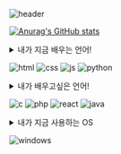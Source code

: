 ![header](https://capsule-render.vercel.app/api?type=venom&height=200&color=7fc7d9&text=Student%20Developer&stroke=7fc7d9)

[![Anurag's GitHub stats](https://github-readme-stats.vercel.app/api?username=choitjddn0311)](https://github.com/anuraghazra/github-readme-stats)
<details>
<summary>
  내가 지금 배우는 언어!
</summary>
</details>

![html](https://img.shields.io/badge/HTML5-E34F26?style=for-the-badge&logo=html5&logoColor=white)
![css](https://img.shields.io/badge/CSS3-1572B6?style=for-the-badge&logo=css3&logoColor=white)
![js](https://img.shields.io/badge/JavaScript-F7DF1E?style=for-the-badge&logo=JavaScript&logoColor=white)
![python](https://img.shields.io/badge/Python-3776AB?style=for-the-badge&logo=python&logoColor=white)

<details>
<summary>
  내가 배우고싶은 언어!
</summary>
</details>

![c](https://img.shields.io/badge/C-00599C?style=for-the-badge&logo=c&logoColor=white)
![php](https://img.shields.io/badge/PHP-777BB4?style=for-the-badge&logo=php&logoColor=white)
![react](https://img.shields.io/badge/React-20232A?style=for-the-badge&logo=react&logoColor=61DAFB)
![java](https://img.shields.io/badge/Java-ED8B00?style=for-the-badge&logo=openjdk&logoColor=white)

<details>
<summary>
  내가 지금 사용하는 OS
</summary>
</details>

![windows](https://img.shields.io/badge/Windows-0078D6?style=for-the-badge&logo=windows&logoColor=white)
